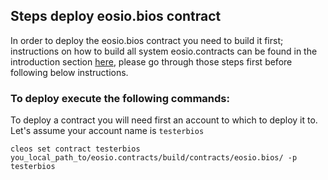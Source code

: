 ## Steps deploy eosio.bios contract

In order to deploy the eosio.bios contract you need to build it first; instructions on how to build all system eosio.contracts can be found in the introduction section [here](../introduction.md), please go through those steps first before following below instructions.

### To deploy execute the following commands:

To deploy a contract you will need first an account to which to deploy it to.
Let's assume your account name is `testerbios`

```
cleos set contract testerbios you_local_path_to/eosio.contracts/build/contracts/eosio.bios/ -p testerbios
```